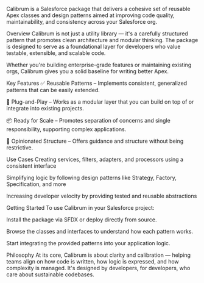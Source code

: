 Calibrum is a Salesforce package that delivers a cohesive set of reusable Apex classes and design patterns aimed at improving code quality, maintainability, and consistency across your Salesforce org.

Overview
Calibrum is not just a utility library — it's a carefully structured pattern that promotes clean architecture and modular thinking. The package is designed to serve as a foundational layer for developers who value testable, extensible, and scalable code.

Whether you're building enterprise-grade features or maintaining existing orgs, Calibrum gives you a solid baseline for writing better Apex.

Key Features
✅ Reusable Patterns – Implements consistent, generalized patterns that can be easily extended.

🧩 Plug-and-Play – Works as a modular layer that you can build on top of or integrate into existing projects.

📦 Ready for Scale – Promotes separation of concerns and single responsibility, supporting complex applications.

📐 Opinionated Structure – Offers guidance and structure without being restrictive.

Use Cases
Creating services, filters, adapters, and processors using a consistent interface

Simplifying logic by following design patterns like Strategy, Factory, Specification, and more

Increasing developer velocity by providing tested and reusable abstractions

Getting Started
To use Calibrum in your Salesforce project:

Install the package via SFDX or deploy directly from source.

Browse the classes and interfaces to understand how each pattern works.

Start integrating the provided patterns into your application logic.

Philosophy
At its core, Calibrum is about clarity and calibration — helping teams align on how code is written, how logic is expressed, and how complexity is managed. It's designed by developers, for developers, who care about sustainable codebases.
